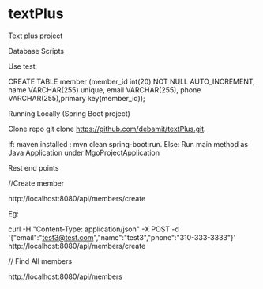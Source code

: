 # textPlus
Text plus project

Database Scripts

Use test;

CREATE TABLE member (member_id int(20) NOT NULL AUTO_INCREMENT,
		     name VARCHAR(255) unique,
		     email VARCHAR(255),
		     phone VARCHAR(255),primary key(member_id));


Running Locally (Spring Boot project)

Clone repo git clone https://github.com/debamit/textPlus.git.

If: maven installed : mvn clean spring-boot:run. 
Else: Run main method as Java Application under MgoProjectApplication

Rest end points

//Create member

http://localhost:8080/api/members/create

Eg:

curl -H "Content-Type: application/json" -X POST -d '{"email":"test3@test.com","name":"test3","phone":"310-333-3333"}' http://localhost:8080/api/members/create


// Find All members

http://localhost:8080/api/members